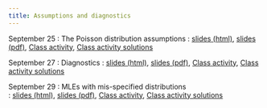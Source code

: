 ```yaml
---
title: Assumptions and diagnostics
---
```


September 25
: The Poisson distribution assumptions
  : [slides (html)](https://sta712-f23.github.io/slides/lecture_12.html), [slides (pdf)](https://sta712-f23.github.io/slides/lecture_12.pdf), [Class activity](https://sta712-f23.github.io/class_activities/ca_lecture_12.html), [Class activity solutions](https://sta712-f23.github.io/class_activities/ca_lecture_12_solutions.html)
  
September 27
: Diagnostics
  : [slides (html)](https://sta712-f23.github.io/slides/lecture_13.html), [slides (pdf)](https://sta712-f23.github.io/slides/lecture_13.pdf), [Class activity](https://sta712-f23.github.io/class_activities/ca_lecture_13.html), [Class activity solutions](https://sta712-f23.github.io/class_activities/ca_lecture_13_solutions.html)
  
September 29
: MLEs with mis-specified distributions  
  : [slides (html)](https://sta712-f23.github.io/slides/lecture_14.html), [slides (pdf)](https://sta712-f23.github.io/slides/lecture_14.pdf), [Class activity](https://sta712-f23.github.io/class_activities/ca_lecture_14.html), [Class activity solutions](https://sta712-f23.github.io/class_activities/ca_lecture_14_solutions.html)